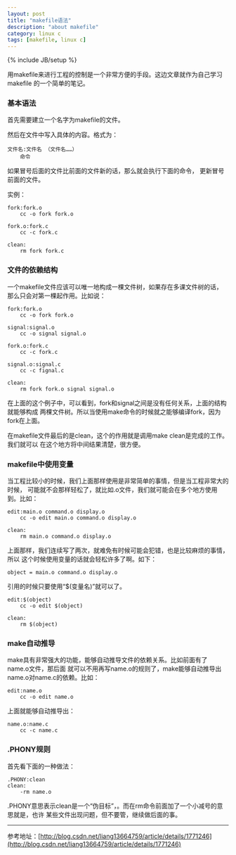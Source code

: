 ```yaml
---
layout: post
title: "makefile语法"
description: "about makefile"
category: linux c
tags: [makefile, linux c]
---
```

{% include JB/setup %}

用makefile来进行工程的控制是一个非常方便的手段。这边文章就作为自己学习makefile
的一个简单的笔记。

### 基本语法

首先需要建立一个名字为makefile的文件。

然后在文件中写入具体的内容。格式为：

	文件名:文件名 （文件名……）
		命令

如果冒号后面的文件比前面的文件新的话，那么就会执行下面的命令，
更新冒号前面的文件。

实例：
	
	fork:fork.o
		cc -o fork fork.o

	fork.o:fork.c
		cc -c fork.c

	clean:
		rm fork fork.c

### 文件的依赖结构

一个makefile文件应该可以唯一地构成一棵文件树，如果存在多课文件树的话，
那么只会对第一棵起作用。比如说：

	fork:fork.o
		cc -o fork fork.o

	signal:signal.o
		cc -o signal signal.o

	fork.o:fork.c
		cc -c fork.c

	signal.o:signal.c
		cc -c fignal.c

	clean:
		rm fork fork.o signal signal.o

在上面的这个例子中，可以看到，fork和signal之间是没有任何关系，上面的结构就能够构成
两棵文件树。所以当使用make命令的时候就之能够编译fork，因为fork在上面。

在makefile文件最后的是clean，这个的作用就是调用make clean是完成的工作。我们就可以
在这个地方将中间结果清楚，很方便。

### makefile中使用变量

当工程比较小的时候，我们上面那样使用是非常简单的事情，但是当工程非常大的时候，
可能就不会那样轻松了，就比如.o文件，我们就可能会在多个地方使用到。比如：
	
	edit:main.o command.o display.o
		cc -o edit main.o command.o display.o

	clean:
		rm main.o command.o display.o

上面那样，我们连续写了两次，就难免有时候可能会犯错，也是比较麻烦的事情，所以
这个时候使用变量的话就会轻松许多了啊。如下：

	object = main.o command.o display.o

引用的时候只要使用“$(变量名)”就可以了。

	edit:$(object)
		cc -o edit $(object)

	clean:
		rm $(object)

### make自动推导

make具有非常强大的功能，能够自动推导文件的依赖关系。比如前面有了name.o文件，那后面
就可以不用再写name.o的规则了，make能够自动推导出name.o对name.c的依赖。比如：

	edit:name.o
		cc -o edit name.o

上面就能够自动推导出：
	
	name.o:name.c
		cc -c name.c

### .PHONY规则

首先看下面的一种做法：

	.PHONY:clean
	clean:
		-rm name.o

.PHONY意思表示clean是一个“伪目标”，。而在rm命令前面加了一个小减号的意思就是，也许
某些文件出现问题，但不要管，继续做后面的事。

----

参考地址：[http://blog.csdn.net/liang13664759/article/details/1771246](http://blog.csdn.net/liang13664759/article/details/1771246)
